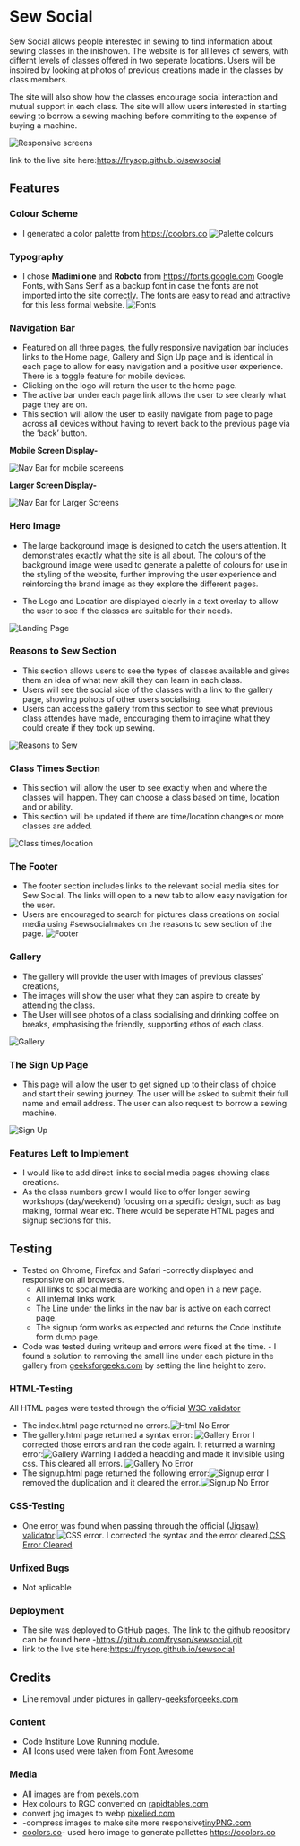 # Sew Social

Sew Social allows people interested in sewing to find information about sewing classes in the inishowen.  The website is for all leves of sewers, with differnt levels of classes offered in two seperate locations. Users will be inspired by looking at photos of previous creations made in the classes by class members.

The site will also show how the classes encourage social interaction and mutual support in each class. The site will allow users interested in starting sewing to borrow a sewing maching before commiting to the expense of buying a machine.

![Responsive screens](/assets/media/amiresponsive.png)  

link to the live site here:https://frysop.github.io/sewsocial


## Features 

### Colour Scheme
- I generated a color palette from https://coolors.co
    ![Palette colours](/assets/media/palette.png)  
### Typography
- I chose **Madimi one** and **Roboto** from https://fonts.google.com Google Fonts, with Sans Serif as a backup font in case the fonts are not imported into the site correctly. The fonts are easy to read and attractive for this less formal website.
    ![Fonts](/assets/media/fonts.png)

    
### Navigation Bar


- Featured on all three pages, the fully responsive navigation bar includes links to the Home page, Gallery and Sign Up page and is identical in each page to allow for easy navigation and a positive user experience. There is a toggle feature for mobile devices. 
- Clicking on the logo will return the user to the home page.
- The active bar under each page link allows the user to see clearly what page they are on.
- This section will allow the user to easily navigate from page to page across all devices without having to revert back to the previous page via the ‘back’ button. 
 
**Mobile Screen Display-**

![Nav Bar for mobile scereens](/assets/media/navMobile.png)

**Larger Screen Display-**

![Nav Bar for Larger Screens](/assets/media/navTablet.png)


### Hero Image  

- The large background image is designed to catch the users attention. It demonstrates exactly what the site is all about. The colours of the background image were used to generate a palette of colours for use in the styling of the website, further improving the user experience and reinforcing the brand image as they explore the different pages.  

- The Logo and Location are displayed clearly in a text overlay to allow the user to see if the classes are suitable for their needs.

![Landing Page](/assets/media/homehero.png)

### Reasons to Sew Section
 - This section allows users to see the types of classes available and gives them an idea of what new skill they can learn in each class.
 - Users will see the social side of the classes with a link to the gallery page, showing pohots of other users socialising. 
 - Users can access the gallery from this section to see what previous class attendes have made, encouraging them to imagine what they could create if they took up sewing.

![Reasons to Sew](/assets/media/sewReasons.png)

### Class Times Section
- This section will allow the user to see exactly when and where the classes will happen. They can choose a class based on time, location and or ability. 
- This section will be updated if there are time/location changes or more classes are added. 

![Class times/location](/assets/media/classtimes.png)

### The Footer
  - The footer section includes links to the relevant social media sites for Sew Social. The links will open to a new tab to allow easy navigation for the user. 
  - Users are encouraged to search for pictures class creations on social media using #sewsocialmakes on the reasons to sew section of the page.
  ![Footer](/assets/media/footer.png)

### Gallery
  - The gallery will provide the user with images of previous classes' creations, 
  - The images will show the user what they can aspire to create by attending the class.
  - The User will see photos of a class socialising and drinking coffee on breaks, emphasising the friendly, supporting ethos of each class.

![Gallery](/assets/media/gallery.png)

### The Sign Up Page

  - This page will allow the user to get signed up to their class of choice and start their sewing journey. The user will be asked to submit their full name and email address. The user can also request to borrow a sewing machine.

![Sign Up](/assets/media/signup.png)

### Features Left to Implement

- I would like to add direct links to social media pages showing class creations.
- As the class numbers grow I would like to offer longer sewing workshops (day/weekend) focusing on a specific design, such as bag making, formal wear etc. There would be seperate HTML pages and signup sections for this.

## Testing 
 - Tested on Chrome, Firefox and Safari -correctly displayed and responsive on all browsers.
    - All links to social media are working and open in a new page.
    - All internal links work.
    - The Line under the links in the nav bar is active on each correct page.
    - The signup form works as expected and returns the Code Institute form dump page.
 - Code was tested during writeup and errors were fixed at the time.
        - I found a solution to removing the small line under each picture in the gallery from [geeksforgeeks.com](https://www.geeksforgeeks.org/how-to-get-rid-of-the-gap-under-the-image/) by setting the line height to zero.



### HTML-Testing
All HTML pages were tested through the official [W3C validator](https://validator.w3.org/nu)
 - The index.html page returned no errors.![Html No Error](/assets/media/htmlNoErrors.png)
 - The gallery.html page returned a syntax error: ![Gallery Error](/assets/media/galleryhtmlerrors.png) I corrected those errors and ran the code again. It returned a warning error:![Gallery Warning](/assets/media/gallerywarning.png) I added a headding and made it invisible using css. This cleared all errors. ![Gallery No Error](/assets/media/galleryNoError.png)
 - The signup.html page returned the following error:![Signup error](/assets/media/formerrors.png) I removed the duplication and it cleared the error.![Signup No Error](/assets/media/signupNoError.png)

### CSS-Testing
  - One error was found when passing through the official [(Jigsaw) validator](https://jigsaw.w3.org/css-validator):![CSS error](/assets/media/csserror.png). I corrected the syntax and the error cleared.[CSS Error Cleared](/assets/media/cssNoError.png)

### Unfixed Bugs

 - Not aplicable

### Deployment

- The site was deployed to GitHub pages. The link to the github repository can be found here -https://github.com/frysop/sewsocial.git
- link to the live site here:https://frysop.github.io/sewsocial

## Credits 
- Line removal under pictures in gallery-[geeksforgeeks.com](https://www.geeksforgeeks.org/how-to-get-rid-of-the-gap-under-the-image/)
### Content 
- Code Institure Love Running module.
- All Icons used were taken from [Font Awesome](https://fontawesome.com/)

### Media
 - All images are from [pexels.com](https://pexels.com)
 - Hex colours to RGC converted on [rapidtables.com](https://rapidtables.com)
 - convert jpg images to webp [pixelied.com](https://pixelied.com/)
 - -compress images to make site more responsive[tinyPNG.com](https://tinypng.com/)
 - [coolors.co](https://coolors.co)- used hero image to generate pallettes https://coolors.co
